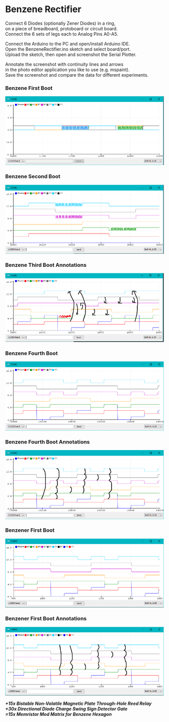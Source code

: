 # Benzene Rectifier

Connect 6 Diodes (optionally Zener Diodes) in a ring, \
on a piece of breadboard, protoboard or circuit board. \
Connect the 6 sets of legs each to Analog Pins A0-A5.

Connect the Arduino to the PC and open/install Arduino IDE. \
Open the BenzeneRectifier.ino sketch and select board/port. \
Upload the sketch, then open and screenshot the Serial Plotter.

Annotate the screenshot with continuity lines and arrows \
in the photo editor application you like to use (e.g. mspaint). \
Save the screenshot and compare the data for different experiments.

### Benzene First Boot
![EBoot1N](/BenzeneRectifier/BenzeneRectifierFirstBoot.png)

### Benzene Second Boot
![EBoot2N](/BenzeneRectifier/BenzeneRectifierSecondBoot.png)

### Benzene Third Boot Annotations
![EBoot3N](/BenzeneRectifier/BenzeneRectifierThirdBoot.png)

### Benzene Fourth Boot
![EBoot4N](/BenzeneRectifier/BenzeneRectifierFourthBoot.png)

### Benzene Fourth Boot Annotations
![EBoot4D](/BenzeneRectifier/BenzeneRectifierFourthBoot_Labelled.png)

### Benzener First Boot
![RBoot1N](/BenzeneRectifier/BenzenerRectifierFirstBoot.png)

### Benzener First Boot Annotations
![RBoot1D](/BenzeneRectifier/BenzenerRectifierFirstBoot_Labelled.png)

***+15x Bistable Non-Volatile Magnetic Plate Through-Hole Reed Relay*** \
***+30x Directional Diode Charge Swing Sign Detector Gate*** \
***=15x Memristor Mod Matrix for Benzene Hexagon***
